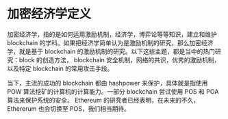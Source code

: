 # 加密经济学定义

加密经济学，指的是如何运用激励机制，经济学，博弈论等等知识，建立和维护 blockchain 的学科。如果把经济学简单认为是激励机制的研究，那么加密经济学，就是基于 blockchain 的激励机制的研究。以下这些主题，都是当中的热门研究：block 的创造方法， blockchain 安全机制，网络的共识，优秀的激励机制，以及特定 blockchain 的常用攻击手段。

当下，主流的成功的 blockchain 都由 hashpower 来保护，具体就是指使用 POW 算法挖矿的计算机的计算能力。一部分 blockchain 尝试使用 POS 和 POA 算法来保护系统的安全。 Ethereum 的研究者已经表明，在未来的不久，Ethererum 也会切换至 POS，我们相当期待。
